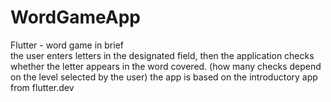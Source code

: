 # WordGameApp
Flutter - word game in brief   
the user enters letters in the designated field, then the application checks whether the letter appears in the word covered. (how many checks depend on the level selected by the user)
the app is based on the introductory app from flutter.dev
